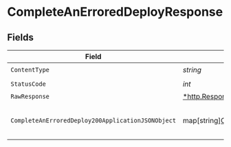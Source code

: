 # CompleteAnErroredDeployResponse


## Fields

| Field                                                                                                                        | Type                                                                                                                         | Required                                                                                                                     | Description                                                                                                                  |
| ---------------------------------------------------------------------------------------------------------------------------- | ---------------------------------------------------------------------------------------------------------------------------- | ---------------------------------------------------------------------------------------------------------------------------- | ---------------------------------------------------------------------------------------------------------------------------- |
| `ContentType`                                                                                                                | *string*                                                                                                                     | :heavy_check_mark:                                                                                                           | N/A                                                                                                                          |
| `StatusCode`                                                                                                                 | *int*                                                                                                                        | :heavy_check_mark:                                                                                                           | N/A                                                                                                                          |
| `RawResponse`                                                                                                                | [*http.Response](https://pkg.go.dev/net/http#Response)                                                                       | :heavy_minus_sign:                                                                                                           | N/A                                                                                                                          |
| `CompleteAnErroredDeploy200ApplicationJSONObject`                                                                            | map[string][CompleteAnErroredDeploy200ApplicationJSON](../../models/operations/completeanerroreddeploy200applicationjson.md) | :heavy_minus_sign:                                                                                                           | Returns the completed deploy request                                                                                         |